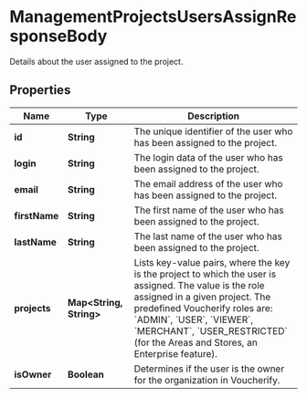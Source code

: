 

# ManagementProjectsUsersAssignResponseBody

Details about the user assigned to the project.

## Properties

| Name | Type | Description |
|------------ | ------------- | ------------- |
|**id** | **String** | The unique identifier of the user who has been assigned to the project. |
|**login** | **String** | The login data of the user who has been assigned to the project. |
|**email** | **String** | The email address of the user who has been assigned to the project. |
|**firstName** | **String** | The first name of the user who has been assigned to the project. |
|**lastName** | **String** | The last name of the user who has been assigned to the project. |
|**projects** | **Map&lt;String, String&gt;** | Lists key-value pairs, where the key is the project to which the user is assigned. The value is the role assigned in a given project. The predefined Voucherify roles are: &#x60;ADMIN&#x60;, &#x60;USER&#x60;, &#x60;VIEWER&#x60;, &#x60;MERCHANT&#x60;, &#x60;USER_RESTRICTED&#x60; (for the Areas and Stores, an Enterprise feature). |
|**isOwner** | **Boolean** | Determines if the user is the owner for the organization in Voucherify. |



